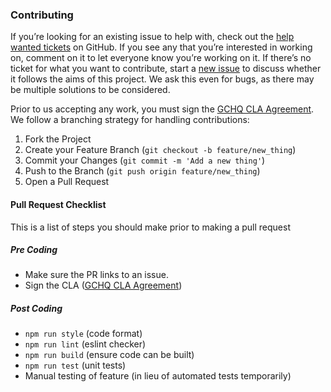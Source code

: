 ### Contributing

If you’re looking for an existing issue to help with, check out the [help wanted tickets](https://github.com/gchq/bailo/issues?q=is%3Aopen+is%3Aissue+label%3A%22help+wanted%22) on GitHub. If you see any that you’re interested in working on, comment on it to let everyone know you’re working on it. If there’s no ticket for what you want to contribute, start a [new issue](https://github.com/gchq/bailo/issues) to discuss whether it follows the aims of this project. We ask this even for bugs, as there may be multiple solutions to be considered.

Prior to us accepting any work, you must sign the [GCHQ CLA Agreement](https://cla-assistant.io/gchq/Bailo). We follow a branching strategy for handling contributions:

1. Fork the Project
2. Create your Feature Branch (`git checkout -b feature/new_thing`)
3. Commit your Changes (`git commit -m 'Add a new thing'`)
4. Push to the Branch (`git push origin feature/new_thing`)
5. Open a Pull Request

#### Pull Request Checklist

This is a list of steps you should make prior to making a pull request

##### Pre Coding

- Make sure the PR links to an issue.
- Sign the CLA ([GCHQ CLA Agreement](https://cla-assistant.io/gchq/Bailo))

##### Post Coding

- `npm run style` (code format)
- `npm run lint` (eslint checker)
- `npm run build` (ensure code can be built)
- `npm run test` (unit tests)
- Manual testing of feature (in lieu of automated tests temporarily)
